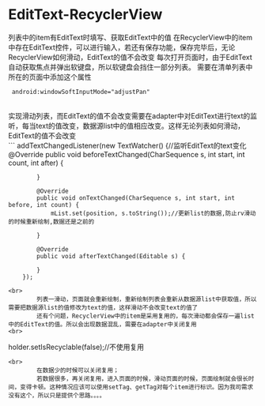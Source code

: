 # EditText-RecyclerView
列表中的item有EditText时填写、获取EditText中的值
        在RecyclerView中的item中存在EditText控件，可以进行输入，若还有保存功能，保存完毕后，无论RecyclerView如何滑动，EditText的值不会改变
        每次打开页面时，由于EditText自动获取焦点并弹出软键盘，所以软键盘会挡住一部分列表。
        需要在清单列表中所在的页面中添加这个属性
<br>
```
 android:windowSoftInputMode="adjustPan"
```
<br>
        实现滑动列表，而EditText的值不会改变需要在adapter中对EditText进行text的监听，每当text的值改变，数据源list中的值相应改变。这样无论列表如何滑动，EditText的值不会改变
<br>
```
addTextChangedListener(new TextWatcher() {//监听EditText的text变化
            @Override
            public void beforeTextChanged(CharSequence s, int start, int count, int after) {

            }

            @Override
            public void onTextChanged(CharSequence s, int start, int before, int count) {
                mList.set(position, s.toString());//更新list的数据,防止rv滑动的时候重新绘制,数据还是之前的

            }

            @Override
            public void afterTextChanged(Editable s) {

            }
        });
```
<br>
        列表一滑动，页面就会重新绘制，重新绘制列表会重新从数据源list中获取值，所以需要把数据源list的值修改为text的值，这样滑动不会改变text的值了
        还有个问题，RecyclerView中的item是采用复用的，每次滑动都会保存一遍list中的EditText的值。所以会出现数据混乱，需要在adapter中关闭复用
<br>
```
holder.setIsRecyclable(false);//不使用复用
```
<br>
        在数据少的时候可以关闭复用；
        若数据很多，再关闭复用，进入页面的时候，滑动页面的时候，页面绘制就会很长时间，变得卡顿。这种情况应该可以使用setTag、getTag对每个item进行标识。因为我司需求没有这个，所以只是提供个思路。。。。

